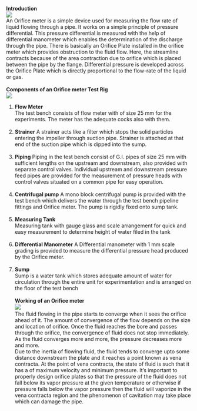 <b><font style="5"> Introduction</font></b><br>
<image src="images/image1.png"><br>
An Orifice meter is a simple device used for measuring the flow rate of liquid flowing through a pipe. It works on a simple principle of pressure differential. This pressure differential is measured with the help of differential manometer which enables the determination of the discharge through the pipe. There is basically an Orifice Plate installed in the orifice meter which provides obstruction to the fluid flow. Here, the streamline contracts because of the area contraction due to orifice which is placed between the pipe by the flange. Differential pressure is developed across the Orifice Plate which is directly proportional to the flow-rate of the liquid or gas.<br><br>
<b><font style="5">Components of an Orifice meter Test Rig</font></b><br>
<image src="images/image2.png"><br>
1. <b>Flow Meter</b><br>
The test bench consists of flow meter with of size 25 mm for the experiments. The meter has the adequate cocks also with them.<br><br>
2. <b>Strainer</b>
A strainer acts like a filter which stops the solid particles entering the impeller through suction pipe. Strainer is attached at that end of the suction pipe which is dipped into the sump.<br><br>
3. <b>Piping</b>
Piping in the test bench consist of G.I. pipes of size 25 mm with sufficient lengths on the upstream and downstream, also provided with separate control valves. Individual upstream and downstream pressure feed pipes are provided for the measurement of pressure heads with control valves situated on a common pipe for easy operation. <br><br>
4. <b>Centrifugal pump</b>
A mono block centrifugal pump is provided with the test bench which delivers the water through the test bench pipeline fittings and Orifice meter. The pump is rigidly fixed onto sump tank. <br><br>
5. <b>Measuring Tank</b><br>
Measuring tank with gauge glass and scale arrangement for quick and easy measurement to determine height of water filed in the tank<br><br>
6. <b>Differential Manometer</b>
A Differential manometer with 1 mm scale grading is provided to measure the differential pressure head produced by the Orifice meter.<br><br>
7. <b>Sump</b><br>
Sump is a water tank which stores adequate amount of water for circulation through the entire unit for experimentation and is arranged on the floor of the test bench</br><br>
<b>Working of an Orifice meter </b><br>
<image src="images/image3.png"><br>
The fluid flowing in the pipe starts to converge when it sees the orifice ahead of it. The amount of convergence of the flow depends on the size and location of orifice. Once the fluid reaches the bore and passes through the orifice, the convergence of fluid does not stop immediately. As the fluid converges more and more, the pressure decreases more and more.<br>
Due to the inertia of flowing fluid, the fluid tends to converge upto some distance downstream the plate and it reaches a point known as vena contracta. At the point of vena contracta, the state of fluid  is such that it has a of maximum velocity and minimum pressure. It’s important to properly design orifice plates so that the pressure of the fluid does not fall below its vapor pressure at the given temperature or otherwise if pressure falls below the vapor pressure then the fluid will vaporize in the vena contracta region and the phenomenon of cavitation may take place which can damage the pipe.


